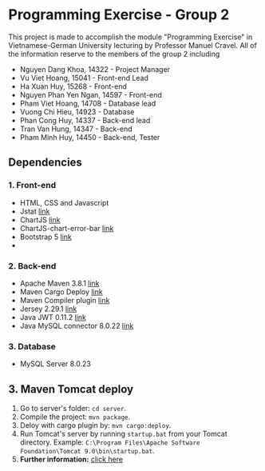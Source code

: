 # Programming Exercise - Group 2
This project is made to accomplish the module "Programming Exercise" in Vietnamese-German University lecturing by Professor Manuel Cravel. All of the information reserve to the members of the group 2 including
 + Nguyen Dang Khoa, 14322 - Project Manager 
 + Vu Viet Hoang, 15041 - Front-end Lead
 + Ha Xuan Huy, 15268 - Front-end
 + Nguyen Phan Yen Ngan, 14597 - Front-end
 + Pham Viet Hoang, 14708 - Database lead
 + Vuong Chi Hieu, 14923 - Database
 + Phan Cong Huy, 14337 - Back-end lead
 + Tran Van Hung, 14347 - Back-end
 + Pham Minh Huy, 14450 - Back-end, Tester

## Dependencies

### 1. Front-end
 + HTML, CSS and Javascript
 + Jstat [link](https://github.com/jstat/jstat)
 + ChartJS [link](https://github.com/chartjs/Chart.js)
 + ChartJS-chart-error-bar [link](https://github.com/sgratzl/chartjs-chart-error-bars)
 + Bootstrap 5 [link](https://github.com/twbs/bootstrap)
 + 
### 2. Back-end
 + Apache Maven 3.8.1 [link](https://maven.apache.org/)
 + Maven Cargo Deploy [link](https://github.com/codehaus-cargo/cargo)
 + Maven Compiler plugin [link](https://github.com/apache/maven-compiler-plugin)
 + Jersey 2.29.1 [link](https://github.com/eclipse-ee4j/jersey)
 + Java JWT 0.11.2 [link](https://github.com/jwtk/jjwt)
 + Java MySQL connector 8.0.22 [link](https://dev.mysql.com/downloads/connector/j/)

### 3. Database
 + MySQL Server 8.0.23
## 3. Maven Tomcat deploy
1. Go to server's folder: `cd server`.
2. Compile the project: `mvn package`.
3. Deloy with cargo plugin by: `mvn cargo:deploy`.
4. Run Tomcat's server by running `startup.bat` from your Tomcat directory. Example: `C:\Program Files\Apache Software Foundation\Tomcat 9.0\bin\startup.bat`.
5. __Further information:__ [click here](https://www.baeldung.com/tomcat-deploy-war)
